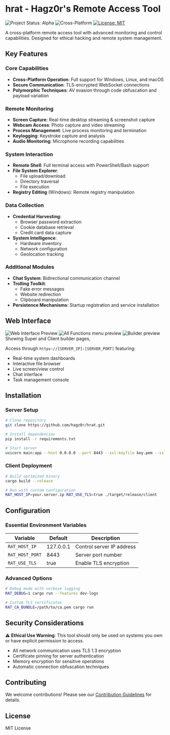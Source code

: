 # hrat - Hagz0r's Remote Access Tool

![Project Status: Alpha](https://img.shields.io/badge/status-alpha-red)
![Cross-Platform](https://img.shields.io/badge/platform-Windows%20|%20Linux%20|%20macOS-blue)
[![License: MIT](https://img.shields.io/badge/License-MIT-yellow.svg)](https://opensource.org/licenses/MIT)

A cross-platform remote access tool with advanced monitoring and control capabilities. Designed for ethical hacking and remote system management.

## Key Features

### Core Capabilities

- **Cross-Platform Operation**: Full support for Windows, Linux, and macOS
- **Secure Communication**: TLS-encrypted WebSocket connections
- **Polymorphic Techniques**: AV evasion through code obfuscation and payload variation

### Remote Monitoring

- **Screen Capture**: Real-time desktop streaming & screenshot capture
- **Webcam Access**: Photo capture and video streaming
- **Process Management**: Live process monitoring and termination
- **Keylogging**: Keystroke capture and analysis
- **Audio Monitoring**: Microphone recording capabilities

### System Interaction

- **Remote Shell**: Full terminal access with PowerShell/Bash support
- **File System Explorer**:
  - File upload/download
  - Directory traversal
  - File execution
- **Registry Editing** (Windows): Remote registry manipulation

### Data Collection

- **Credential Harvesting**:
  - Browser password extraction
  - Cookie database retrieval
  - Credit card data capture
- **System Intelligence**:
  - Hardware inventory
  - Network configuration
  - Geolocation tracking

### Additional Modules

- **Chat System**: Bidirectional communication channel
- **Trolling Toolkit**:
  - Fake error messages
  - Website redirection
  - Clipboard manipulation
- **Persistence Mechanisms**: Startup registration and service installation

## Web Interface

![Web Interface Preview](https://i.ibb.co/FLHbkPt6/chrome-o-Vg9fw58-UA.png)
![All Functions menu preview](https://i.ibb.co/TMRBmQX4/chrome-yjb-FLxp3i6.png)
![Builder preview](https://i.ibb.co/r9ZVm8N/chrome-D0pe-Qev-UAq.png)
Showing Super and Client builder pages,

Access through `https://[SERVER_IP]:[SERVER_PORT]` featuring:

- Real-time system dashboards
- Interactive file browser
- Live screen/view control
- Chat interface
- Task management console

## Installation

### Server Setup

```bash
# Clone repository
git clone https://github.com/hagz0r/hrat.git

# Install dependencies
pip install -r requirements.txt

# Start server
uvicorn main:app --host 0.0.0.0 --port 8443 --ssl-keyfile key.pem --ssl-certfile cert.pem
```

### Client Deployment

```bash
# Build optimized binary
cargo build --release

# Run with custom configuration
RAT_HOST_IP=your.server.ip RAT_USE_TLS=true ./target/release/client
```

## Configuration

### Essential Environment Variables

| Variable        | Default   | Description               |
| --------------- | --------- | ------------------------- |
| `RAT_HOST_IP`   | 127.0.0.1 | Control server IP address |
| `RAT_HOST_PORT` | 8443      | Server port number        |
| `RAT_USE_TLS`   | true      | Enable TLS encryption     |

### Advanced Options

```bash
# Debug mode with verbose logging
RAT_DEBUG=1 cargo run --features dev-logs

# Custom TLS certificates
RAT_CA_BUNDLE=/path/to/ca.pem cargo run
```

## Security Considerations

⚠️ **Ethical Use Warning**: This tool should only be used on systems you own or have explicit permission to access.

- All network communication uses TLS 1.3 encryption
- Certificate pinning for server authentication
- Memory encryption for sensitive operations
- Automatic connection obfuscation techniques

## Contributing

We welcome contributions! Please see our [Contribution Guidelines](CONTRIBUTING.md) for details.

## License

MIT License

